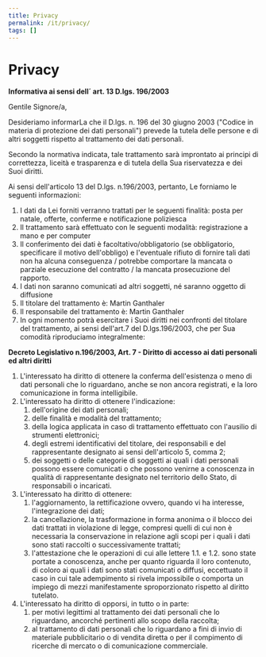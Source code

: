 ```yaml
---
title: Privacy
permalink: /it/privacy/
tags: []
---
```


# Privacy

**Informativa ai sensi dell´ art. 13 D.lgs. 196/2003**

Gentile Signore/a,

Desideriamo informarLa che il D.lgs. n. 196 del 30 giugno 2003 ("Codice in materia di protezione dei dati personali") prevede la tutela delle persone e di altri soggetti rispetto al trattamento dei dati personali.

Secondo la normativa indicata, tale trattamento sarà improntato ai principi di correttezza, liceità e trasparenza e di tutela della Sua riservatezza e dei Suoi diritti.

Ai sensi dell'articolo 13 del D.lgs. n.196/2003, pertanto, Le forniamo le seguenti informazioni:

1. I dati da Lei forniti verranno trattati per le seguenti finalità: posta per natale, offerte, conferme e notificazione poliziesca
2. Il trattamento sarà effettuato con le seguenti modalità: registrazione a mano e per computer
3. Il conferimento dei dati è facoltativo/obbligatorio (se obbligatorio, specificare il motivo dell'obbligo) e l'eventuale rifiuto di fornire tali dati non ha alcuna conseguenza / potrebbe comportare la mancata o parziale esecuzione del contratto / la mancata prosecuzione del rapporto.
4. I dati non saranno comunicati ad altri soggetti, né saranno oggetto di diffusione
5. Il titolare del trattamento è: Martin Ganthaler 
6. Il responsabile del trattamento è: Martin Ganthaler
7. In ogni momento potrà esercitare i Suoi diritti nei confronti del titolare del trattamento, ai sensi dell'art.7 del D.lgs.196/2003, che per Sua comodità riproduciamo integralmente:

**Decreto Legislativo n.196/2003, Art. 7 - Diritto di accesso ai dati personali ed altri diritti**

1. L'interessato ha diritto di ottenere la conferma dell'esistenza o meno di dati personali che lo riguardano, anche se non ancora registrati, e la loro comunicazione in forma intelligibile.
2. L'interessato ha diritto di ottenere l'indicazione:
    1. dell'origine dei dati personali;
    2. delle finalità e modalità del trattamento;
    3. della logica applicata in caso di trattamento effettuato con l'ausilio di strumenti elettronici;
    4. degli estremi identificativi del titolare, dei responsabili e del rappresentante designato ai sensi dell'articolo 5, comma 2;
    5. dei soggetti o delle categorie di soggetti ai quali i dati personali possono essere comunicati o che possono venirne a conoscenza in qualità di rappresentante designato nel territorio dello Stato, di responsabili o incaricati.
3. L'interessato ha diritto di ottenere:
    1. l'aggiornamento, la rettificazione ovvero, quando vi ha interesse, l'integrazione dei dati;
    2. la cancellazione, la trasformazione in forma anonima o il blocco dei dati trattati in violazione di legge, compresi quelli di cui non è necessaria la conservazione in relazione agli scopi per i quali i dati sono stati raccolti o successivamente trattati;
    3. l'attestazione che le operazioni di cui alle lettere 1.1. e 1.2. sono state portate a conoscenza, anche per quanto riguarda il loro contenuto, di coloro ai quali i dati sono stati comunicati o diffusi, eccettuato il caso in cui tale adempimento si rivela impossibile o comporta un impiego di mezzi manifestamente sproporzionato rispetto al diritto tutelato.
4. L'interessato ha diritto di opporsi, in tutto o in parte:
    1.  per motivi legittimi al trattamento dei dati personali che lo riguardano, ancorché pertinenti allo scopo della raccolta;
    2. al trattamento di dati personali che lo riguardano a fini di invio di materiale pubblicitario o di vendita diretta o per il compimento di ricerche di mercato o di comunicazione commerciale.